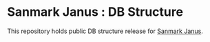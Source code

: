 # Sanmark Janus : DB Structure

This repository holds public DB structure release for [Sanmark Janus](https://github.com/sanmark/janus-system).
